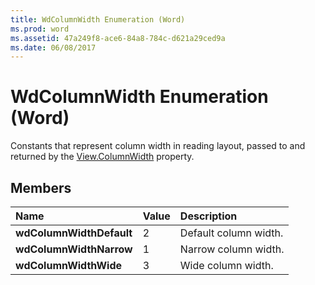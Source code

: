 ```yaml
---
title: WdColumnWidth Enumeration (Word)
ms.prod: word
ms.assetid: 47a249f8-ace6-84a8-784c-d621a29ced9a
ms.date: 06/08/2017
---
```



# WdColumnWidth Enumeration (Word)

Constants that represent column width in reading layout, passed to and returned by the [View.ColumnWidth](Word.view.columnwidth.md) property.


## Members



|**Name**|**Value**|**Description**|
|:-----|:-----|:-----|
| **wdColumnWidthDefault**|2|Default column width.|
| **wdColumnWidthNarrow**|1|Narrow column width.|
| **wdColumnWidthWide**|3|Wide column width.|

